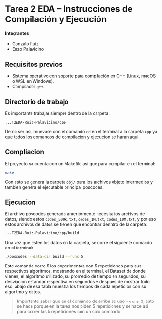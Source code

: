 # Tarea 2 EDA – Instrucciones de Compilación y Ejecución
#### Integrantes
- Gonzalo Ruiz 
- Enzo Palavicino

## Requisitos previos
- Sistema operativo con soporte para compilación en C++ (Linux, macOS o WSL en Windows).  
- Compilador `g++`.  

## Directorio de trabajo
Es importante trabajar siempre dentro de la carpeta:

```bash
...T2EDA-Ruiz-Palavicino/cpp
```
De no ser asi, muevase con el comando `cd` en el terminal a la carpeta `cpp` ya que todos los comandos de  compilacion y ejecucion se haran aqui.

## Compliacion
El proyecto ya cuenta con un Makefile asi que para compilar en el terminal:
```bash
make
```
Con esto se genera la carpeta `obj/` para los archivos objeto intermedios y tambien genera el ejecutable principal poscodes.

## Ejecucion 
El archivo poscodes generado anteriormente necesita los archivos de datos, siendo estos `codes_500k.txt`, `codes_1M.txt`, `codes_10M.txt`, y por eso estos archivos de datos se tienen que encontrar denntro de la carpeta:
```bash
...T2EDA-Ruiz-Palavicino/cpp/build
```
Una vez que esten los datos en la carpeta, se corre el siguiente comando en el terminal:
```bash
./poscodes --data-dir build --runs 5
```
Este comando corre 5 los experimentos con 5 repeticiones para sus respectivos algoritmos, mostrando en el terminal, el Dataset de donde vienen, el algoritmo utilizado, su promedio de tiempo en segundos, su desviacion estandar respectiva en segundos y despues de mostrar todo eso, abajo de esa tabla muestra los tiempos de cada repeticion con su algoritmo y datos.

> Importante saber que en el comando de arriba se uso `--runs 5`, esto se hace porque en la tarea nos piden 5 repeticiones y se hace asi para correr las 5 repeticiones con un solo comando.
